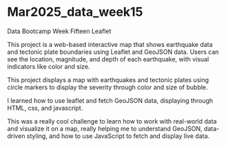 # Mar2025_data_week15
Data Bootcamp Week Fifteen Leaflet

This project is a web-based interactive map that shows earthquake data and tectonic plate boundaries using Leaflet and GeoJSON data. Users can see the location, magnitude, and depth of each earthquake, with visual indicators like color and size.

This project displays a map with earthquakes and tectonic plates using circle markers to display the severity through color and size of bubble.

I learned how to use leaflet and fetch GeoJSON data, displaying through HTML, css, and javascript.

This was a really cool challenge to learn how to work with real-world data and visualize it on a map, really helping me to understand GeoJSON, data-driven styling, and how to use JavaScript to fetch and display live data.
